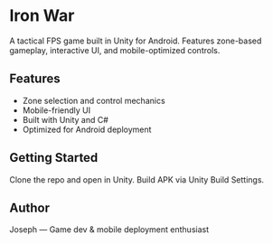 # Iron War

A tactical FPS game built in Unity for Android. Features zone-based gameplay, interactive UI, and mobile-optimized controls.

## Features
- Zone selection and control mechanics
- Mobile-friendly UI
- Built with Unity and C#
- Optimized for Android deployment

## Getting Started
Clone the repo and open in Unity. Build APK via Unity Build Settings.

## Author
Joseph — Game dev & mobile deployment enthusiast
